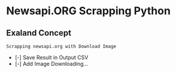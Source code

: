# Newsapi.ORG Scrapping Python


## Exaland Concept 


`Scrapping newsapi.org with Download Image`

- [-] Save Result in Output CSV
- [-] Add Image Downloading...